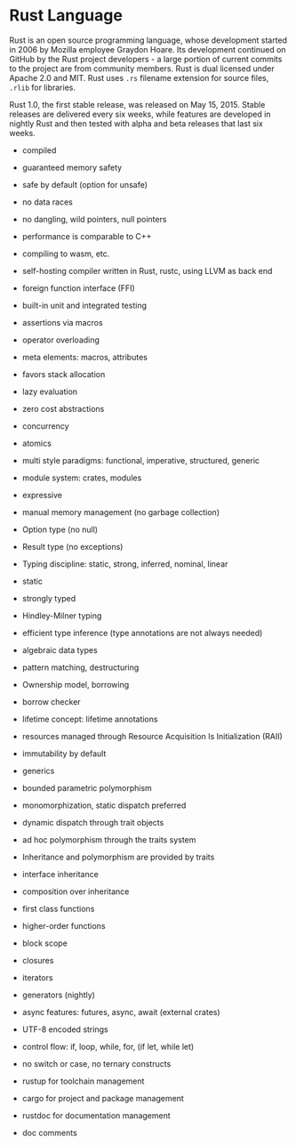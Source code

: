 # Rust Language

Rust is an open source programming language, whose development started in 2006 by Mozilla employee Graydon Hoare. Its development continued on GitHub by the Rust project developers - a large portion of current commits to the project are from community members. Rust is dual licensed under Apache 2.0 and MIT. Rust uses `.rs` filename extension for source files, `.rlib` for libraries.

Rust 1.0, the first stable release, was released on May 15, 2015. Stable releases are delivered every six weeks, while features are developed in nightly Rust and then tested with alpha and beta releases that last six weeks.


- compiled
- guaranteed memory safety
- safe by default (option for unsafe)
- no data races
- no dangling, wild pointers, null pointers
- performance is comparable to C++
- compiling to wasm, etc.
- self-hosting compiler written in Rust, rustc, using LLVM as back end
- foreign function interface (FFI)
- built-in unit and integrated testing
- assertions via macros
- operator overloading
- meta elements: macros, attributes
- favors stack allocation
- lazy evaluation
- zero cost abstractions
- concurrency
- atomics
- multi style paradigms: functional, imperative, structured, generic
- module system: crates, modules
- expressive

- manual memory management (no garbage collection)
- Option type (no null)
- Result type (no exceptions)

- Typing discipline: static, strong, inferred, nominal, linear
- static
- strongly typed
- Hindley-Milner typing
- efficient type inference (type annotations are not always needed) 
- algebraic data types
- pattern matching, destructuring

- Ownership model, borrowing
- borrow checker
- lifetime concept: lifetime annotations
- resources managed through Resource Acquisition Is Initialization (RAII)
- immutability by default

- generics
- bounded parametric polymorphism
- monomorphization, static dispatch preferred
- dynamic dispatch through trait objects
- ad hoc polymorphism through the traits system
- Inheritance and polymorphism are provided by traits
- interface inheritance
- composition over inheritance

- first class functions
- higher-order functions
- block scope
- closures
- iterators
- generators (nightly)
- async features: futures, async, await (external crates)
- UTF-8 encoded strings
- control flow: if, loop, while, for, (if let, while let)
- no switch or case, no ternary constructs

- rustup for toolchain management
- cargo for project and package management
- rustdoc for documentation management
- doc comments
